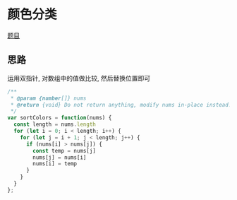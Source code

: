 # 颜色分类

[题目](https://leetcode-cn.com/problems/sort-colors/)

## 思路

运用双指针, 对数组中的值做比较, 然后替换位置即可

```js
/**
 * @param {number[]} nums
 * @return {void} Do not return anything, modify nums in-place instead.
 */
var sortColors = function(nums) {
  const length = nums.length
  for (let i = 0; i < length; i++) {
    for (let j = i + 1; j < length; j++) {
      if (nums[i] > nums[j]) {
        const temp = nums[j]
        nums[j] = nums[i]
        nums[i] = temp
      }
    }
  }
};
```
